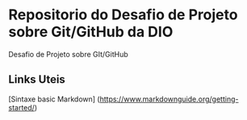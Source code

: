 # Repositorio do Desafio de Projeto sobre Git/GitHub da DIO
Desafio de Projeto sobre GIt/GitHub

## Links Uteis

[Sintaxe basic Markdown] (https://www.markdownguide.org/getting-started/) 
